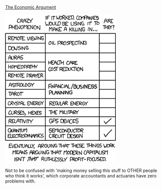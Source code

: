 [The Economic Argument](https://xkcd.com/808)

![The Economic Argument](./random_comic.png)

Not to be confused with 'making money selling this stuff to OTHER people who think it works', which corporate accountants and actuaries have zero problems with.

